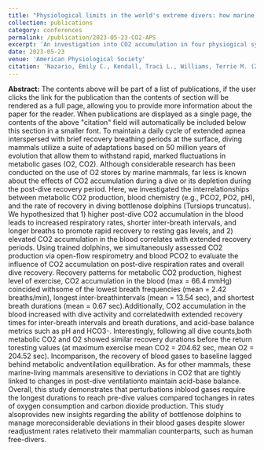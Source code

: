 ```yaml
---
title: "Physiological limits in the world's extreme divers: how marine mammals manage CO2 accumulation and its effects on dive recovery"
collection: publications
category: conferences
permalink: /publication/2023-05-23-CO2-APS
excerpt: 'An investigation into CO2 accumulation in four physiogical systems and their respective recovery timelines.'
date: 2023-05-23
venue: 'American Physiological Society'
citation: 'Nazario, Emily C., Kendall, Traci L., Williams, Terrie M. (2023). &quot;Physiological limits in the world&aposs extreme divers: how marine mammals manage CO2 accumulation and its effects on dive recovery.&quot; <i>American Physiological Society</i>. 38(S1), 5728622.'
---
```


<b>Abstract:</b> The contents above will be part of a list of publications, if the user clicks the link for the publication than the contents of section will be rendered as a full page, allowing you to provide more information about the paper for the reader. When publications are displayed as a single page, the contents of the above "citation" field will automatically be included below this section in a smaller font. To maintain a daily cycle of extended apnea interspersed with brief recovery breathing periods at the surface, diving mammals utilize a suite of adaptations based on 50 million years of evolution that allow them to withstand rapid, marked fluctuations in metabolic gases (O2, CO2). Although considerable research has been conducted on the use of O2 stores by marine mammals, far less is known about the effects of CO2 accumulation during a dive or its depletion during the post-dive recovery period. Here, we investigated the interrelationships between metabolic CO2 production, blood chemistry (e.g., PCO2, PO2, pH), and the rate of recovery in diving bottlenose dolphins (Tursiops truncatus). We hypothesized that 1) higher post-dive CO2 accumulation in the blood leads to increased respiratory rates, shorter inter-breath intervals, and longer breaths to promote rapid recovery to resting gas levels, and 2) elevated CO2 accumulation in the blood correlates with extended recovery periods. Using trained dolphins, we simultaneously assessed CO2 production via open-flow respirometry and blood PCO2 to evaluate the influence of CO2 accumulation on post-dive respiration rates and overall dive recovery. Recovery patterns for metabolic CO2 production, highest level of exercise, CO2 accumulation in the blood (max = 66.4 mmHg) coincided withsome of the lowest breath frequencies (mean = 2.42 breaths/min), longest inter-breathintervals (mean = 13.54 sec), and shortest breath durations (mean = 0.67 sec).Additionally, CO2 accumulation in the blood increased with dive activity and correlatedwith extended recovery times for inter-breath intervals and breath durations, and acid-base balance metrics such as pH and HCO3-. Interestingly, following all dive counts,both metabolic CO2 and O2 showed similar recovery durations before the return toresting values (at maximum exercise mean CO2 = 204.62 sec, mean O2 = 204.52 sec). Incomparison, the recovery of blood gases to baseline lagged behind metabolic andventilation equilibration. As for other mammals, these marine-living mammals aresensitive to deviations in CO2 that are tightly linked to changes in post-dive ventilationto maintain acid-base balance. Overall, this study demonstrates that perturbations inblood gases require the longest durations to reach pre-dive values compared tochanges in rates of oxygen consumption and carbon dioxide production. This study alsoprovides new insights regarding the ability of bottlenose dolphins to manage moreconsiderable deviations in their blood gases despite slower readjustment rates relativeto their mammalian counterparts, such as human free-divers.
